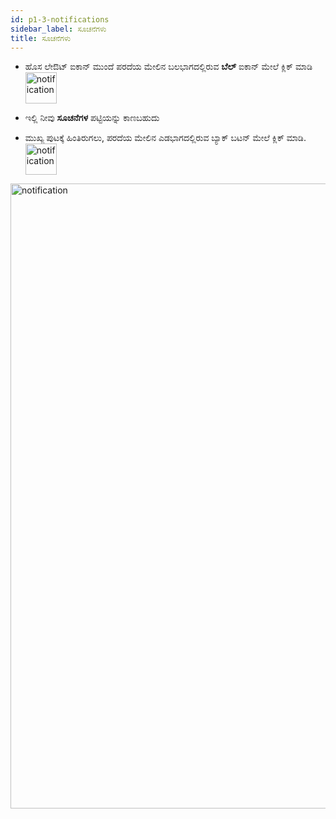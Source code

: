 ```yaml
---
id: p1-3-notifications
sidebar_label: ಸೂಚನೆಗಳು
title: ಸೂಚನೆಗಳು
---
```

- ಹೊಸ ಲೇಔಟ್ ಐಕಾನ್ ಮುಂದೆ ಪರದೆಯ ಮೇಲಿನ ಬಲಭಾಗದಲ್ಲಿರುವ **ಬೆಲ್** ಐಕಾನ್ ಮೇಲೆ ಕ್ಲಿಕ್ ಮಾಡಿ<img src="/assets/notification.png"  width="50px" alt="notification"/> 
- ಇಲ್ಲಿ ನೀವು **ಸೂಚನೆಗಳ** ಪಟ್ಟಿಯನ್ನು ಕಾಣಬಹುದು

- ಮುಖ್ಯ ಪುಟಕ್ಕೆ ಹಿಂತಿರುಗಲು, ಪರದೆಯ ಮೇಲಿನ ಎಡಭಾಗದಲ್ಲಿರುವ ಬ್ಯಾಕ್ ಬಟನ್ ಮೇಲೆ ಕ್ಲಿಕ್ ಮಾಡಿ. <img src="/0.5.5/back_arrow.png"  width="50px" alt="notification"/> 

<img src="/0.8.1/en_notifications.png"  width="1000px" alt="notification" />


